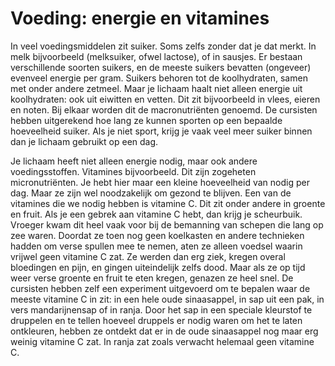 # Voeding: energie en vitamines
In veel voedingsmiddelen zit suiker. Soms zelfs zonder dat je dat merkt. In melk bijvoorbeeld (melksuiker, ofwel lactose), of in sausjes. Er bestaan verschillende soorten suikers, en de meeste suikers bevatten (ongeveer) evenveel energie per gram. Suikers behoren tot de koolhydraten, samen met onder andere zetmeel. Maar je lichaam haalt niet alleen energie uit koolhydraten: ook uit eiwitten en vetten. Dit zit bijvoorbeeld in vlees, eieren en noten. Bij elkaar worden dit de macronutriënten genoemd. De cursisten hebben uitgerekend hoe lang ze kunnen sporten op een bepaalde hoeveelheid suiker. Als je niet sport, krijg je vaak veel meer suiker binnen dan je lichaam gebruikt op een dag.

Je lichaam heeft niet alleen energie nodig, maar ook andere voedingsstoffen. Vitamines bijvoorbeeld. Dit zijn zogeheten micronutriënten. Je hebt hier maar een kleine hoeveelheid van nodig per dag. Maar ze zijn wel noodzakelijk om gezond te blijven. Een van de vitamines die we nodig hebben is vitamine C. Dit zit onder andere in groente en fruit. Als je een gebrek aan vitamine C hebt, dan krijg je scheurbuik. Vroeger kwam dit heel vaak voor bij de bemanning van schepen die lang op zee waren. Doordat ze toen nog geen koelkasten en andere technieken hadden om verse spullen mee te nemen, aten ze alleen voedsel waarin vrijwel geen vitamine C zat. Ze werden dan erg ziek, kregen overal bloedingen en pijn, en gingen uiteindelijk zelfs dood. Maar als ze op tijd weer verse groente en fruit te eten kregen, genazen ze heel snel. De cursisten hebben zelf een experiment uitgevoerd om te bepalen waar de meeste vitamine C in zit: in een hele oude sinaasappel, in sap uit een pak, in vers mandarijnensap of in ranja. Door het sap in een speciale kleurstof te druppelen en te tellen hoeveel druppels er nodig waren om het te laten ontkleuren, hebben ze ontdekt dat er in de oude sinaasappel nog maar erg weinig vitamine C zat. In ranja zat zoals verwacht helemaal geen vitamine C.
